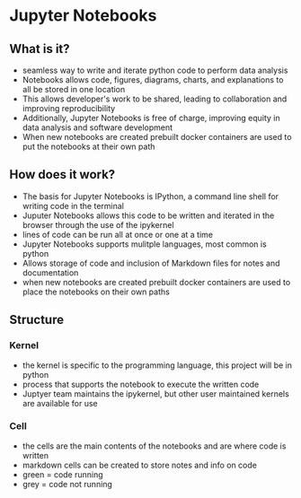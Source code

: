 # Jupyter Notebooks
## What is it? 
- seamless way to write and iterate python code to perform data analysis 
- Notebooks allows code, figures, diagrams, charts, and explanations to all be stored in one location 
- This allows developer's work to be shared, leading to collaboration and improving reproducibility 
- Additionally, Jupyter Notebooks is free of charge, improving equity in data analysis and software development
- When new notebooks are created prebuilt docker containers are used to put the notebooks at their own path 

## How does it work? 
- The basis for Jupyter Notebooks is IPython, a command line shell for writing code in the terminal
- Juputer Notebooks allows this code to be written and iterated in the browser through the use of the ipykernel 
- lines of code can be run all at once or one at a time
- Jupyter Notebooks supports mulitple languages, most common is python 
- Allows storage of code and inclusion of Markdown files for notes and documentation
- when new notebooks are created prebuilt docker containers are used to place the notebooks on their own paths 

## Structure

### Kernel
- the kernel is specific to the programming language, this project will be in python 
- process that supports the notebook to execute the written code
- Juptyer team maintains the ipykernel, but other user maintained kernels are available for use

### Cell
- the cells are the main contents of the notebooks and are where code is written
- markdown cells can be created to store notes and info on code
- green = code running
- grey = code not running




